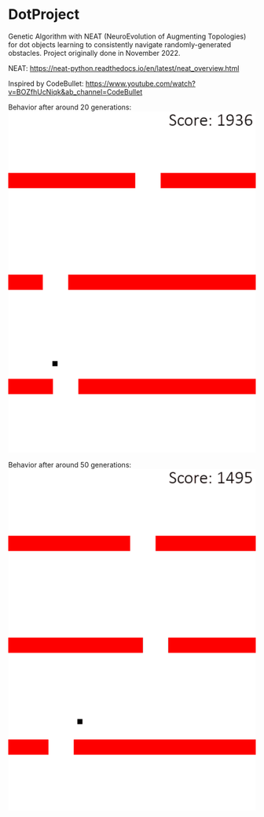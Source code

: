 # DotProject

Genetic Algorithm with NEAT (NeuroEvolution of Augmenting Topologies) for dot objects learning to consistently navigate randomly-generated obstacles. Project originally done in November 2022.

NEAT: https://neat-python.readthedocs.io/en/latest/neat_overview.html

Inspired by CodeBullet: https://www.youtube.com/watch?v=BOZfhUcNiqk&ab_channel=CodeBullet

Behavior after around 20 generations: <br>
![](./Animations/Animation.gif) <br>

Behavior after around 50 generations: <br>
![](./Animations/Animation2.gif)
